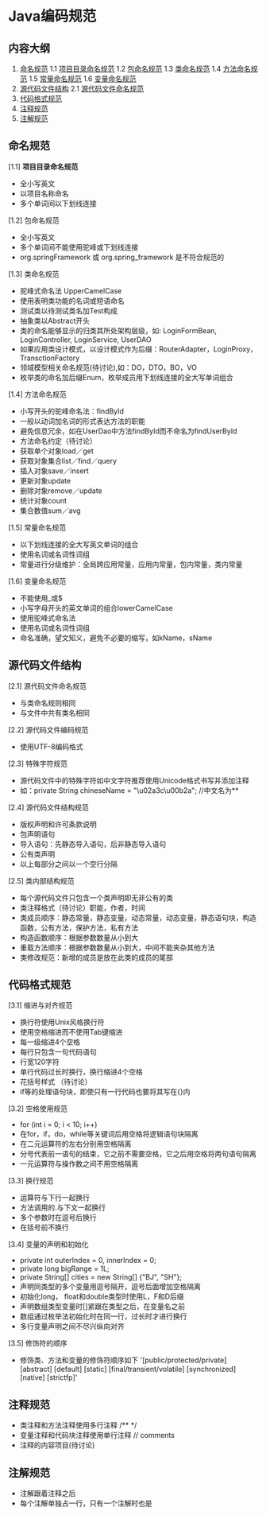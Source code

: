 # Java编码规范

## 内容大纲
1. [命名规范](#naming-guide)
    1.1 [项目目录命名规范](#project-naming)
    1.2 [包命名规范](#package-naming)
    1.3 [类命名规范](#class-naming)
    1.4 [方法命名规范](#method-naming)
    1.5 [常量命名规范](#constants-naming)
    1.6 [变量命名规范](#variable-naming)
2. [源代码文件结构](#source-structure)
    2.1 [源代码文件命名规范](#source-naming)
3. [代码格式规范](#format-guide)
4. [注释规范](#comments-guide)
5. [注解规范](#annotation-guide)


<a name="naming-guide"></a>
## 命名规范

<a name="project-naming"></a>
[1.1] **项目目录命名规范**
* 全小写英文
* 以项目名称命名
* 多个单词间以下划线连接

<a name="package-naming"></a>
[1.2] 包命名规范
* 全小写英文
* 多个单词间不能使用驼峰或下划线连接
* org.springFramework 或 org.spring_framework 是不符合规范的

<a name="class-naming"></a>
[1.3] 类命名规范
* 驼峰式命名法 UpperCamelCase
* 使用表明类功能的名词或短语命名
* 测试类以待测试类名加Test构成
* 抽象类以Abstract开头
* 类的命名能够显示的归类其所处架构层级，如: LoginFormBean, LoginController, LoginService, UserDAO
* 如果应用类设计模式，以设计模式作为后缀：RouterAdapter，LoginProxy，TransctionFactory
* 领域模型相关命名规范(待讨论),如：DO，DTO，BO，VO
* 枚举类的命名加后缀Enum，枚举成员用下划线连接的全大写单词组合

<a name="method-naming"></a>
[1.4] 方法命名规范
* 小写开头的驼峰命名法：findById
* 一般以动词加名词的形式表达方法的职能
* 避免信息冗余，如在UserDao中方法findById而不命名为findUserById
* 方法命名约定（待讨论）
* 获取单个对象load／get
* 获取对象集合list／find／query
* 插入对象save／insert
* 更新对象update
* 删除对象remove／update
* 统计对象count
* 集合数值sum／avg

<a name="constants-naming"></a>
[1.5] 常量命名规范
* 以下划线连接的全大写英文单词的组合
* 使用名词或名词性词组
* 常量进行分级维护：全局跨应用常量，应用内常量，包内常量，类内常量

<a name="variable-naming"></a>
[1.6] 变量命名规范
* 不能使用_或$
* 小写字母开头的英文单词的组合lowerCamelCase
* 使用驼峰式命名法
* 使用名词或名词性词组
* 命名准确，望文知义，避免不必要的缩写，如kName，sName

<a name="source-structure"></a>
## 源代码文件结构

<a name="source-naming"></a>
[2.1] 源代码文件命名规范
* 与类命名规则相同
* 与文件中共有类名相同

<a name="encoding-guide"></a>
[2.2] 源代码文件编码规范
* 使用UTF-8编码格式

<a name="special-chars"></a>
[2.3] 特殊字符规范
* 源代码文件中的特殊字符如中文字符推荐使用Unicode格式书写并添加注释
* 如：private String chineseName = "\u02a3c\u00b2a"; //中文名为**

<a name="structure-guide"></a>
[2.4] 源代码文件结构规范
* 版权声明和许可条款说明
* 包声明语句
* 导入语句：先静态导入语句，后非静态导入语句
* 公有类声明
* 以上每部分之间以一个空行分隔

<a name="class-structure"></a>
[2.5] 类内部结构规范
* 每个源代码文件只包含一个类声明即无非公有的类
* 类注释格式（待讨论）职能，作者，时间
* 类成员顺序：静态常量，静态变量，动态常量，动态变量，静态语句块，构造函数，公有方法，保护方法，私有方法
* 构造函数顺序：根据参数数量从小到大
* 重载方法顺序：根据参数数量从小到大，中间不能夹杂其他方法
* 类修改规范：新增的成员是放在此类的成员的尾部

<a name="format-guide"></a>
## 代码格式规范

[3.1] 缩进与对齐规范
* 换行符使用Unix风格换行符
* 使用空格缩进而不使用Tab键缩进
* 每一级缩进4个空格
* 每行只包含一句代码语句
* 行宽120字符
* 单行代码过长时换行，换行缩进4个空格
* 花括号样式 （待讨论）
* if等的处理语句块，即使只有一行代码也要将其写在{}内

[3.2] 空格使用规范
* for (int i = 0; i < 10; i++)
* 在for，if，do，while等关键词后用空格将逻辑语句块隔离
* 在二元运算符的左右分别用空格隔离
* 分号代表前一语句的结束，它之前不需要空格，它之后用空格将两句语句隔离
* 一元运算符与操作数之间不用空格隔离

[3.3] 换行规范
* 运算符与下行一起换行
* 方法调用的.与下文一起换行
* 多个参数时在逗号后换行
* 在括号前不换行

[3.4] 变量的声明和初始化
* private int outerIndex = 0, innerIndex = 0;
* private long bigRange = 1L;
* private String[] cities = new String[] {"BJ", "SH"};
* 声明同类型的多个变量用逗号隔开，逗号后面增加空格隔离
* 初始化long， float和double类型时使用L，F和D后缀
* 声明数组类型变量时[]紧跟在类型之后，在变量名之前
* 数组通过枚举法初始化时在同一行，过长时才进行换行
* 多行变量声明之间不尽兴纵向对齐

[3.5] 修饰符的顺序
* 修饰类、方法和变量的修饰符顺序如下
'[public/protected/private] [abstract] [default] [static] [final/transient/volatile] [synchronized] [native] [strictfp]'

<a name="comments-guide"></a>
## 注释规范
* 类注释和方法注释使用多行注释  /** */
* 变量注释和代码块注释使用单行注释 // comments
* 注释的内容项目(待讨论)

<a name="annotation-guide"></a>
## 注解规范
* 注解跟着注释之后
* 每个注解单独占一行，只有一个注解时也是






 


